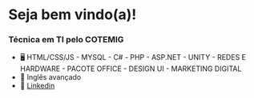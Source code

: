 #  Seja bem vindo(a)!
### Técnica em TI pelo COTEMIG


- 🖥️ HTML/CSS/JS - MYSQL - C# - PHP - ASP.NET - UNITY - REDES E HARDWARE - PACOTE OFFICE - DESIGN UI - MARKETING DIGITAL
- 💬 Inglês avançado 
- 📱 [Linkedin](https://www.linkedin.com/in/julia-souza-b22309239/)



